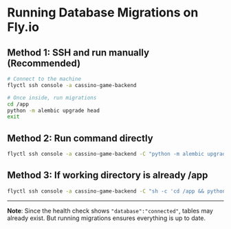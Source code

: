# Running Database Migrations on Fly.io

## Method 1: SSH and run manually (Recommended)

```bash
# Connect to the machine
flyctl ssh console -a cassino-game-backend

# Once inside, run migrations
cd /app
python -m alembic upgrade head
exit
```

## Method 2: Run command directly

```bash
flyctl ssh console -a cassino-game-backend -C "python -m alembic upgrade head"
```

## Method 3: If working directory is already /app

```bash
flyctl ssh console -a cassino-game-backend -C "sh -c 'cd /app && python -m alembic upgrade head'"
```

---

**Note**: Since the health check shows `"database":"connected"`, tables may already exist. But running migrations ensures everything is up to date.

